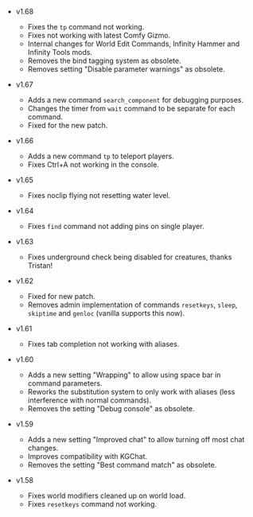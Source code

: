 - v1.68
  - Fixes the `tp` command not working.
  - Fixes not working with latest Comfy Gizmo.
  - Internal changes for World Edit Commands, Infinity Hammer and Infinity Tools mods.
  - Removes the bind tagging system as obsolete.
  - Removes setting "Disable parameter warnings" as obsolete.

- v1.67
  - Adds a new command `search_component` for debugging purposes.
  - Changes the timer from `wait` command to be separate for each command.
  - Fixed for the new patch.

- v1.66
  - Adds a new command `tp` to teleport players.
  - Fixes Ctrl+A not working in the console.

- v1.65
  - Fixes noclip flying not resetting water level.

- v1.64
  - Fixes `find` command not adding pins on single player.

- v1.63
  - Fixes underground check being disabled for creatures, thanks Tristan!

- v1.62
  - Fixed for new patch.
  - Removes admin implementation of commands `resetkeys`, `sleep`, `skiptime` and `genloc` (vanilla supports this now).

- v1.61
  - Fixes tab completion not working with aliases.

- v1.60
  - Adds a new setting "Wrapping" to allow using space bar in command parameters.
  - Reworks the substitution system to only work with aliases (less interference with normal commands).
  - Removes the setting "Debug console" as obsolete.

- v1.59
  - Adds a new setting "Improved chat" to allow turning off most chat changes.
  - Improves compatibility with KGChat.
  - Removes the setting "Best command match" as obsolete.

- v1.58
  - Fixes world modifiers cleaned up on world load.
  - Fixes `resetkeys` command not working.
